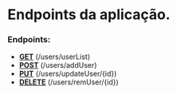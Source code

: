 # Endpoints da aplicação.

### Endpoints:

- [**GET**](github.com/vrpandrezin) (/users/userList)
- [**POST**](github.com/vrpandrezin) (/users/addUser)
- [**PUT**](github.com/vrpandrezin) (/users/updateUser/{id})
- [**DELETE**](github.com/vrpandrezin) (/users/remUser/{id})
